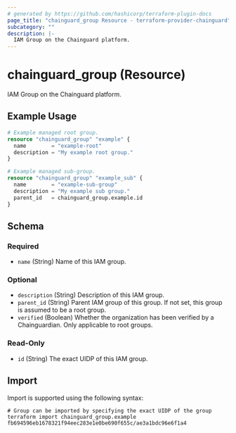 ```yaml
---
# generated by https://github.com/hashicorp/terraform-plugin-docs
page_title: "chainguard_group Resource - terraform-provider-chainguard"
subcategory: ""
description: |-
  IAM Group on the Chainguard platform.
---
```


# chainguard_group (Resource)

IAM Group on the Chainguard platform.

## Example Usage

```terraform
# Example managed root group.
resource "chainguard_group" "example" {
  name        = "example-root"
  description = "My example root group."
}

# Example managed sub-group.
resource "chainguard_group" "example_sub" {
  name        = "example-sub-group"
  description = "My example sub group."
  parent_id   = chainguard_group.example.id
}
```

<!-- schema generated by tfplugindocs -->
## Schema

### Required

- `name` (String) Name of this IAM group.

### Optional

- `description` (String) Description of this IAM group.
- `parent_id` (String) Parent IAM group of this group. If not set, this group is assumed to be a root group.
- `verified` (Boolean) Whether the organization has been verified by a Chainguardian. Only applicable to root groups.

### Read-Only

- `id` (String) The exact UIDP of this IAM group.

## Import

Import is supported using the following syntax:

```shell
# Group can be imported by specifying the exact UIDP of the group
terraform import chainguard_group.example fb694596eb1678321f94eec283e1e0be690f655c/ae3a1bdc96e6f1a4
```
